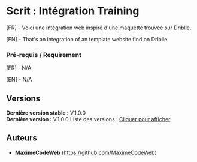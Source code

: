 # Scrit : Intégration Training

[FR] - Voici une intégration web inspiré d'une maquette trouvée sur Driblle.

[EN] - That's an integration of an template website find on Driblle



### Pré-requis / Requirement

[FR] - N/A

[EN] - N/A


## Versions
**Dernière version stable :** V.1.0.0
<br>
**Dernière version :** V.1.0.0
Liste des versions : [Cliquer pour afficher](https://github.com/MaximeCodeWeb/LogitechTrainingWebsite.git)

## Auteurs
* **MaximeCodeWeb** (https://github.com/MaximeCodeWeb)


